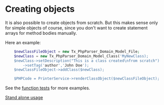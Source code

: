 Creating objects
================

It is also possible to create objects from scratch.
But this makes sense only for simple objects of course, since you don't want to create statement arrays for method bodies manually.

Here an example:

```php
	$newClassFileObject = new Tx_PhpParser_Domain_Model_File;
	$newClass = new Tx_PhpParser_Domain_Model_Class('MyNewClass);
	$newClass->setDescription("This is a class created\nfrom scratch")
		->setTag('author','John Doe');
	$newClassFileObject->addClass($newClass);

	$PHPCode = PrinterService->renderClassObject($newClassFileObject);

```

See the [function tests][1] for more examples.

[Stand alone usage][2]

[1]: https://github.com/nicodh/php_parser_api/blob/master/Tests/Function/BuildObjects.php
[2]: https://github.com/nicodh/php_parser_api/tree/master/doc/2_Standalone_Usage.markdown
